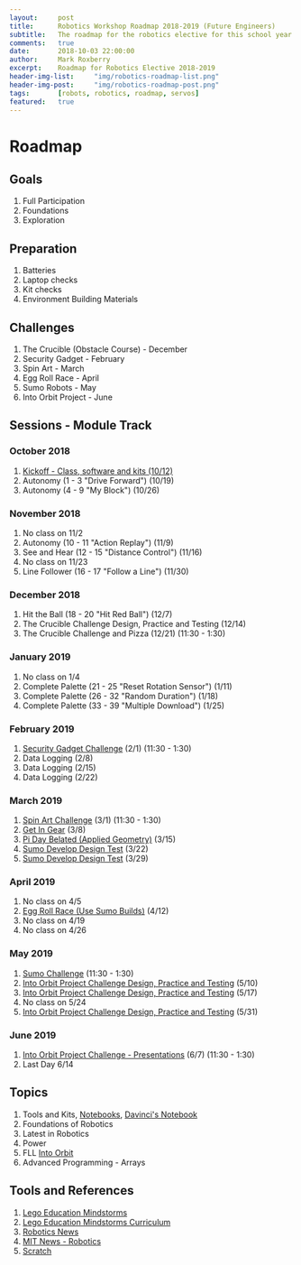 ```yaml
---
layout:     post
title:      Robotics Workshop Roadmap 2018-2019 (Future Engineers)
subtitle:   The roadmap for the robotics elective for this school year.
comments:   true
date:       2018-10-03 22:00:00
author:     Mark Roxberry
excerpt:    Roadmap for Robotics Elective 2018-2019
header-img-list:     "img/robotics-roadmap-list.png"
header-img-post:     "img/robotics-roadmap-post.png"
tags:       [robots, robotics, roadmap, servos]
featured:   true
---
```


# Roadmap

## Goals

1. Full Participation
1. Foundations
1. Exploration

## Preparation

1. Batteries
1. Laptop checks
1. Kit checks
1. Environment Building Materials

## Challenges

1. The Crucible (Obstacle Course) - December
1. Security Gadget - February
1. Spin Art - March
1. Egg Roll Race - April
1. Sumo Robots - May
1. Into Orbit Project - June

## Sessions - Module Track

### October 2018

1. [Kickoff - Class, software and kits (10/12)](https://1drv.ms/p/s!AkGJBuczDyhuiPkH2xt9WYhvEIdI0w)
1. Autonomy (1 - 3 "Drive Forward") (10/19)
1. Autonomy (4 - 9 "My Block") (10/26)

### November 2018

1. No class on 11/2
1. Autonomy (10 - 11 "Action Replay") (11/9)
1. See and Hear (12 - 15 "Distance Control") (11/16)
1. No class on 11/23
1. Line Follower (16 - 17 "Follow a Line") (11/30)

### December 2018

1. Hit the Ball (18 - 20 "Hit Red Ball") (12/7)
1. The Crucible Challenge Design, Practice and Testing (12/14)
1. The Crucible Challenge and Pizza (12/21) (11:30 - 1:30)

### January 2019

1. No class on 1/4
1. Complete Palette (21 - 25 "Reset Rotation Sensor") (1/11)
1. Complete Palette (26 - 32 "Random Duration") (1/18)
1. Complete Palette (33 - 39 "Multiple Download") (1/25)

### February 2019

1. [Security Gadget Challenge](https://education.lego.com/en-us/lessons/maker-middleschool/make-a-security-gadget) (2/1) (11:30 - 1:30)
1. Data Logging (2/8)
1. Data Logging (2/15)
1. Data Logging (2/22)

### March 2019

1. [Spin Art Challenge](http://www.nxtprograms.com/spin_art/index.html) (3/1) (11:30 - 1:30)
1. [Get In Gear](https://www.teachengineering.org/activities/view/nyu_getingear_activity1)  (3/8)
1. [Pi Day Belated (Applied Geometry)](https://www.teachengineering.org/activities/view/nyu_robotgo_activity1) (3/15)
1. [Sumo Develop Design Test](http://nxtprograms.com/mini_sumo/index.html) (3/22)
1. [Sumo Develop Design Test](http://nxtprograms.com/mini_sumo/index.html) (3/29)

### April 2019

1. No class on 4/5
1. [Egg Roll Race (Use Sumo Builds)](http://www.drgraeme.net/DrGraeme-free-NXT-G-tutorials/Ch46/SUMO-G/default.htm) (4/12)
1. No class on 4/19
1. No class on 4/26

### May 2019

1. [Sumo Challenge](http://nxtprograms.com/mini_sumo/index.html) (11:30 - 1:30)
1. [Into Orbit Project Challenge Design, Practice and Testing](https://firstinspiresst01.blob.core.windows.net/fll/2019/FIRST-FLL-2018-19-ChallengeGuide-Letter.pdf) (5/10)
1. [Into Orbit Project Challenge Design, Practice and Testing](https://firstinspiresst01.blob.core.windows.net/fll/2019/FIRST-FLL-2018-19-ChallengeGuide-Letter.pdf) (5/17)
1. No class on 5/24
1. [Into Orbit Project Challenge Design, Practice and Testing](https://firstinspiresst01.blob.core.windows.net/fll/2019/FIRST-FLL-2018-19-ChallengeGuide-Letter.pdf) (5/31)

### June 2019

1. [Into Orbit Project Challenge - Presentations](https://firstinspiresst01.blob.core.windows.net/fll/2019/FIRST-FLL-2018-19-ChallengeGuide-Letter.pdf) (6/7) (11:30 - 1:30)
1. Last Day 6/14

## Topics

1. Tools and Kits, [Notebooks](https://firstinspiresst01.blob.core.windows.net/fll/2019/FIRST-FLL-2018-19-EngNotebook-Letter.pdf), [Davinci's Notebook](http://www.bl.uk/manuscripts/Viewer.aspx?ref=arundel_ms_263_f001r#)
1. Foundations of Robotics
1. Latest in Robotics
1. Power
1. FLL [Into Orbit](http://www.firstlegoleague.org/challenge)
1. Advanced Programming - Arrays

## Tools and References

1. [Lego Education Mindstorms](https://education.lego.com/en-us/middle-school/intro/mindstorms-ev3)
1. [Lego Education Mindstorms Curriculum](https://education.lego.com/en-us/middle-school/intro/mindstorms-ev3#Curriculum)
1. [Robotics News](https://robotics.news/)
1. [MIT News - Robotics](http://news.mit.edu/topic/robotics)
1. [Scratch](https://scratch.mit.edu/)